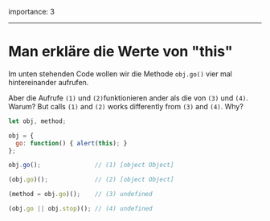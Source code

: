 importance: 3

---

# Man erkläre die Werte von "this"

Im unten stehenden Code wollen wir die Methode `obj.go()` vier mal hintereinander aufrufen. 

Aber die Aufrufe `(1)` und `(2)`funktionieren ander als die von `(3)` und `(4)`. Warum?
But calls `(1)` and `(2)` works differently from `(3)` and `(4)`. Why?

```js run no-beautify
let obj, method;

obj = {
  go: function() { alert(this); }
};

obj.go();               // (1) [object Object]

(obj.go)();             // (2) [object Object]

(method = obj.go)();    // (3) undefined

(obj.go || obj.stop)(); // (4) undefined
```

